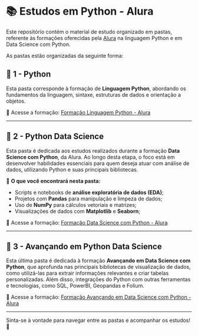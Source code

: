 
# 📚 Estudos em Python - Alura

Este repositório contém o material de estudo organizado em pastas, referente às formações oferecidas pela [Alura](https://www.alura.com.br/) na linguagem Python e em Data Science com Python.

As pastas estão organizadas da seguinte forma:

## 📁 1 - Python  
Esta pasta corresponde à formação de **Linguagem Python**, abordando os fundamentos da linguagem, sintaxe, estruturas de dados e orientação a objetos.

🔗 Acesse a formação: [Formação Linguagem Python - Alura](https://cursos.alura.com.br/formacao-linguagem-python)

---

## 📁 2 - Python Data Science  
Esta pasta é dedicada aos estudos realizados durante a formação **Data Science com Python**, da Alura. Ao longo desta etapa, o foco está em desenvolver habilidades essenciais para quem deseja atuar com análise de dados, utilizando Python e suas principais bibliotecas.

📌 **O que você encontrará nesta pasta:**
- Scripts e notebooks de **análise exploratória de dados (EDA)**;
- Projetos com **Pandas** para manipulação e limpeza de dados;
- Uso de **NumPy** para cálculos vetoriais e matrizes;
- Visualizações de dados com **Matplotlib** e **Seaborn**;

🔗 Acesse a formação: [Formação Data Science com Python - Alura](https://cursos.alura.com.br/formacao-data-science-python?preRequirementFrom=avancando-data-science-python)

---

## 📁 3 - Avançando em Python Data Science  
Esta última pasta é dedicada à formação **Avançando em Data Science com Python**, que aprofunda nas principais bibliotecas de visualização de dados, como utilizá-las para extrair informações relevantes e criar tabelas personalizadas. Além disso, integrações do Python com outras ferramentas e tecnologias, como SQL, PowerBI, Geopandas e Folium.

🔗 Acesse a formação: [Formação Avançando em Data Science com Python - Alura](https://cursos.alura.com.br/formacao-avancando-data-science-python)

---

Sinta-se à vontade para navegar entre as pastas e acompanhar os estudos! 🚀
